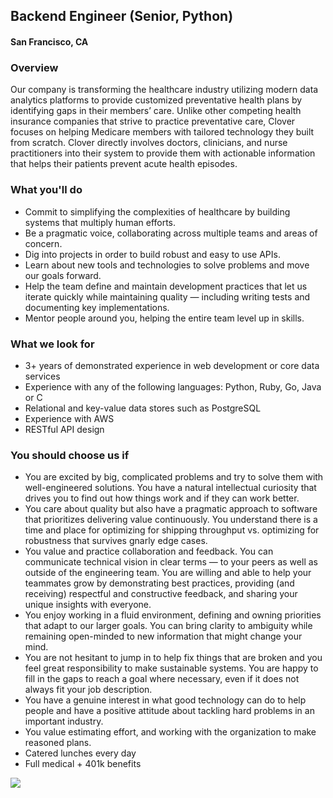 ## Backend Engineer (Senior, Python)
#### San Francisco, CA

### Overview
Our company is transforming the healthcare industry utilizing modern data analytics platforms to provide customized preventative health plans by identifying gaps in their members’ care. Unlike other competing health insurance companies that strive to practice preventative care, Clover focuses on helping Medicare members with tailored technology they built from scratch. Clover directly involves doctors, clinicians, and nurse practitioners into their system to provide them with actionable information that helps their patients prevent acute health episodes.

### What you'll do
+	Commit to simplifying the complexities of healthcare by building systems that multiply human efforts.
+	Be a pragmatic voice, collaborating across multiple teams and areas of concern.
+	Dig into projects in order to build robust and easy to use APIs.
+	Learn about new tools and technologies to solve problems and move our goals forward.
+	Help the team define and maintain development practices that let us iterate quickly while maintaining quality — including writing tests and documenting key implementations.
+	Mentor people around you, helping the entire team level up in skills.

### What we look for
+	3+ years of demonstrated experience in web development or core data services
+	Experience with any of the following languages: Python, Ruby, Go, Java or C
+	Relational and key-value data stores such as PostgreSQL
+	Experience with AWS
+	RESTful API design

### You should choose us if
+	You are excited by big, complicated problems and try to solve them with well-engineered solutions. You have a natural intellectual curiosity that drives you to find out how things work and if they can work better.
+	You care about quality but also have a pragmatic approach to software that prioritizes delivering value continuously. You understand there is a time and place for optimizing for shipping throughput vs. optimizing for robustness that survives gnarly edge cases.
+	You value and practice collaboration and feedback. You can communicate technical vision in clear terms — to your peers as well as outside of the engineering team. You are willing and able to help your teammates grow by demonstrating best practices, providing (and receiving) respectful and constructive feedback, and sharing your unique insights with everyone.
+	You enjoy working in a fluid environment, defining and owning priorities that adapt to our larger goals. You can bring clarity to ambiguity while remaining open-minded to new information that might change your mind.
+	You are not hesitant to jump in to help fix things that are broken and you feel great responsibility to make sustainable systems. You are happy to fill in the gaps to reach a goal where necessary, even if it does not always fit your job description.
+	You have a genuine interest in what good technology can do to help people and have a positive attitude about tackling hard problems in an important industry.
+	You value estimating effort, and working with the organization to make reasoned plans.
+	Catered lunches every day
+	Full medical + 401k benefits


[<img src='https://dabuttonfactory.com/button.png?t=Learn+More&f=Calibri-Bold&ts=24&tc=fff&hp=20&vp=8&c=5&bgt=unicolored&bgc=29aafe'>](https://letsrockit.co/jobs/q2xvdmvyiehlywx0aa-backend-engineer-senior-python)
